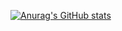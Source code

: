 [![Anurag's GitHub stats](https://github-readme-stats.vercel.app/api?username=anhhao92)](https://github.com/anuraghazra/github-readme-stats)


<!---
anhhao92/anhhao92 is a ✨ special ✨ repository because its `README.md` (this file) appears on your GitHub profile.
You can click the Preview link to take a look at your changes.
--->
